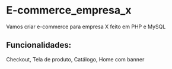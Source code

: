 # E-commerce_empresa_x


Vamos criar e-commerce para empresa X feito em PHP e MySQL

## Funcionalidades:

Checkout, Tela de produto, Catálogo, Home com banner
